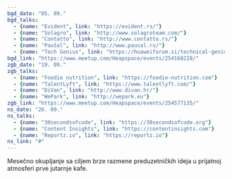 ```yaml
---
bgd_date: "05. 09."
bgd_talks:
  - {name: "Evident", link: "https://evident.rs/"}
  - {name: "Solagro", link: "http://www.solagroteam.com/"}
  - {name: "Contatto", link: "http://www.contatto.rs/"}
  - {name: "Paušal", link: "http://www.pausal.rs/"}
  - {name: "Tech Genius", link: "https://huaweiforum.si/technical-genius"}
bgd_link: "https://www.meetup.com/Heapspace/events/254168228/"
zgb_date: "19. 09."
zgb_talks:
  - {name: "Foodie nutrition", link: "https://foodie-nutrition.com"}
  - {name: "TalentLyft", link: "https://www.talentlyft.com/"}
  - {name: "DiVan", link: "http://www.divan.hr/"}
  - {name: "WePark", link: "http://wepark.eu"}
zgb_link: "https://www.meetup.com/Heapspace/events/254577135/"
ns_date: "26. 09."
ns_talks:
  - {name: "30secondsofcode", link: "https://30secondsofcode.org"}
  - {name: "Content Insights", link: "https://contentinsights.com"}
  - {name: "Reportz.io", link: "https://reportz.io"}
ns_link: "#"
---
```


Mesečno okupljanje sa ciljem brze razmene preduzetničkih ideja u prijatnoj atmosferi prve jutarnje kafe.
